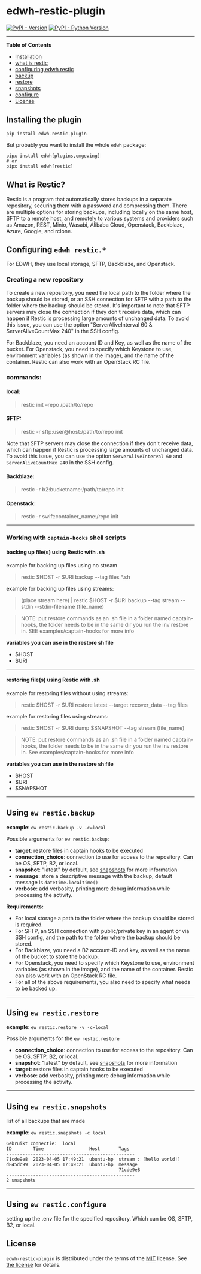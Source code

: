 # edwh-restic-plugin

[![PyPI - Version](https://img.shields.io/pypi/v/edwh-restic-plugin.svg)](https://pypi.org/project/edwh-restic-plugin)
[![PyPI - Python Version](https://img.shields.io/pypi/pyversions/edwh-restic-plugin.svg)](https://pypi.org/project/edwh-restic-plugin)

-----

**Table of Contents**

- [Installation](#installing-the-plugin)
- [what is restic](#what-is-restic)
- [configuring edwh restic](#configuring-edwh-restic)
- [backup](#using-ew-resticbackup)
- [restore](#using-ew-resticrestore)
- [snapshots](#using-ew-resticsnapshots)
- [configure](#using-ew-resticconfigure)
- [License](#license)

## Installing the plugin

```console
pip install edwh-restic-plugin
```

But probably you want to install the whole `edwh` package:

```console
pipx install edwh[plugins,omgeving]
# or
pipx install edwh[restic]
```

## What is Restic?
Restic is a program that automatically stores backups in a separate repository, securing them with a password and compressing them. 
There are multiple options for storing backups, including locally on the same host, SFTP to a remote host,
and remotely to various systems and providers such as Amazon, REST, Minio, Wasabi, Alibaba Cloud, Openstack, Backblaze, 
Azure, Google, and rclone. 

## Configuring `edwh restic.*`
For EDWH, they use local storage, SFTP, Backblaze, and Openstack.

### Creating a new repository
To create a new repository, you need the local path to the folder where the backup should be stored,
or an SSH connection for SFTP with a path to the folder where the backup should be stored. 
It's important to note that SFTP servers may close the connection if they don't receive data, 
which can happen if Restic is processing large amounts of unchanged data. 
To avoid this issue, you can use the option "ServerAliveInterval 60 & ServerAliveCountMax 240" in the SSH config.

For Backblaze, you need an account ID and Key, as well as the name of the bucket. 
For Openstack, you need to specify which Keystone to use, environment variables (as shown in the image), 
and the name of the container. 
Restic can also work with an OpenStack RC file.
### commands:

#### local:
> restic init –repo /path/to/repo

#### SFTP:
> restic -r sftp:user@host:/path/to/repo init

Note that SFTP servers may close the connection if they don't receive data, which can happen if 
Restic is processing large amounts of unchanged data. To avoid this issue, you can use the 
option `ServerAliveInterval 60` and `ServerAliveCountMax 240` in the SSH config.

#### Backblaze:
> restic -r b2:bucketname:/path/to/repo init

#### Openstack:
> restic -r swift:container_name:/repo init
---
### Working with `captain-hooks` shell scripts

#### backing up file(s) using Restic with .sh
example for backing up files using no stream
>restic $HOST -r $URI backup --tag files *.sh

example for backing up files using streams:
> (place stream here) | restic $HOST -r $URI backup --tag stream --stdin --stdin-filename (file_name)

> NOTE: put restore commands as an .sh file in a folder named captain-hooks, the folder needs to be in the same dir
> you run the inv restore in. SEE examples/captain-hooks for more info

**variables you can use in the restore sh file**
- $HOST
- $URI

---

#### restoring file(s) using Restic with .sh
example for restoring files without using streams:
> restic $HOST -r $URI restore latest --target recover_data --tag files

example for restoring files using streams:
> restic $HOST -r $URI dump $SNAPSHOT --tag stream (file_name)

> NOTE: put restore commands as an .sh file in a folder named captain-hooks, the folder needs to be in the same dir
> you run the inv restore in. See examples/captain-hooks for more info

**variables you can use in the restore sh file**
- $HOST
- $URI
- $SNAPSHOT

---
## Using `ew restic.backup`
**example**: `ew restic.backup -v -c=local`

Possible arguments for `ew restic.backup`:
- **target**: restore files in captain hooks to be executed
- **connection_choice**: connection to use for access to the repository. Can be OS, SFTP, B2, or 
  local.
- **snapshot**: "latest" by default, see [snapshots](#using-ew-resticsnapshots) for more information
- **message**: store a descriptive message with the backup, default message is `datetime.localtime()`
- **verbose**: add verbosity, printing more debug information while processing the activity. 

**Requirements:**

- For local storage a path to the folder where the backup should be stored is required.
- For SFTP, an SSH connection with public/private key in an agent or via SSH config, and the path to the folder where the backup should be stored. 
- For Backblaze, you need a B2 account-ID and key, as well as the name of the bucket to store 
  the backup. 
- For Openstack, you need to specify which Keystone to use, environment variables (as shown in the image), and the name of the container. Restic can also work with an OpenStack RC file.
- For all of the above requirements, you also need to specify what needs to be backed up.

---
## Using `ew restic.restore`

**example**: `ew restic.restore -v -c=local`

Possible arguments for the `ew restic.restore`
- **connection_choice**: connection to use for access to the repository. Can be OS, SFTP, B2, or 
  local.
- **snapshot**: "latest" by default, see [snapshots](#using-ew-resticsnapshots) for more information
- **target**: restore files in captain hooks to be executed
- **verbose**: add verbosity, printing more debug information while processing the activity. 

---
## Using `ew restic.snapshots`

list of all backups that are made

**example**: `ew restic.snapshots -c local`

```
Gebruikt connectie:  local
ID        Time                 Host       Tags
------------------------------------------------
71cde9e8  2023-04-05 17:49:21  ubuntu-hp  stream : [hello world!]
d845dc99  2023-04-05 17:49:21  ubuntu-hp  message
                                          71cde9e8
------------------------------------------------
2 snapshots
```

---

## Using `ew restic.configure`
setting up the .env file for the specified repository. Which can be OS, SFTP, B2, or local.

## License

`edwh-restic-plugin` is distributed under the terms of the [MIT](https://spdx.org/licenses/MIT.html) license.
See [the license](LICENSE.txt) for details. 
